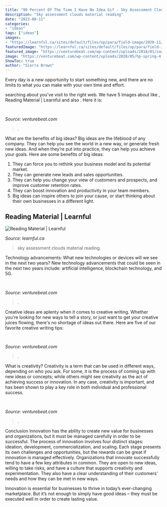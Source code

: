 ```yaml
---
title: "90 Percent Of The Time I Have No Idea Gif - Sky Assessment Clouds Material Reading"
description: "Sky assessment clouds material reading"
date: "2023-08-11"
categories:
- "ideas"
tags: ["ideas"]
images:
- "https://learnful.ca/sites/default/files/up/para/field-image/2020-11/230/photo-1531147646552-1eec68116469.jpeg"
featuredImage: "https://learnful.ca/sites/default/files/up/para/field-image/2020-11/230/photo-1531147646552-1eec68116469.jpeg"
featured_image: "https://venturebeat.com/wp-content/uploads/2018/01/zac41361_rgb.jpg?w=800"
image: "https://venturebeat.com/wp-content/uploads/2020/05/hp-spring-4.jpg"
ShowToc: true
author: "Sierra Brown"
---
```



Every day is a new opportunity to start something new, and there are no limits to what you can make with your own time and effort.

	

		
searching about  you've visit to the right web. We have 5 Images about  like , Reading Material | Learnful and also . Here it is:
		
    
## 

<img loading=lazy src="https://venturebeat.com/wp-content/uploads/2020/01/Profile.png?w=291" onerror="this.onerror=null;this.src='https://tse4.mm.bing.net/th?id=OIP.LJoldeBoXQJL64p5Ct2WtQAAAA&amp;pid=15.1';" alt="">

_Source: venturebeat.com_

>. 

	

What are the benefits of big ideas?
Big ideas are the lifeblood of any company. They can help you see the world in a new way, or generate fresh new ideas. And when they’re put into practice, they can help you achieve your goals. Here are some benefits of big ideas: 
1. They can force you to rethink your business model and its potential market.
2. They can generate new leads and sales opportunities.
3. They can help you change your view of customers and prospects, and improve customer retention rates. 
4. They can boost innovation and productivity in your team members. 
5. Big ideas can inspire others to join your cause, or start thinking about their own businesses in a different light. 

    
## Reading Material | Learnful

<img loading=lazy src="https://learnful.ca/sites/default/files/up/para/field-image/2020-11/230/photo-1531147646552-1eec68116469.jpeg" onerror="this.onerror=null;this.src='https://tse2.mm.bing.net/th?id=OIP.GMgMWG3lYjwpe60twhgqnAHaE8&amp;pid=15.1';" alt="Reading Material | Learnful">

_Source: learnful.ca_

>sky assessment clouds material reading. 

	

Technology advancements: What new technologies or devices will we see in the next two years?
New technology advancements that could be seen in the next two years include: artificial intelligence, blockchain technology, and 5G.

    
## 

<img loading=lazy src="https://venturebeat.com/wp-content/uploads/2020/05/hp-spring-4.jpg" onerror="this.onerror=null;this.src='https://tse1.mm.bing.net/th?id=OIP.5Eh6tApXNensZpKqgv-7wQHaEl&amp;pid=15.1';" alt="">

_Source: venturebeat.com_

>. 

	

Creative ideas are aplenty when it comes to creative writing. Whether you're looking for new ways to tell a story, or just want to get your creative juices flowing, there's no shortage of ideas out there. Here are five of our favorite creative writing tips: 

    
## 

<img loading=lazy src="https://venturebeat.com/wp-content/uploads/2017/08/netflix_logo.png?w=800" onerror="this.onerror=null;this.src='https://tse3.mm.bing.net/th?id=OIP.dzrdIPuyiZl9ttMEJQt71AHaDt&amp;pid=15.1';" alt="">

_Source: venturebeat.com_

>. 

	

What is creativity?
Creativity is a term that can be used in different ways, depending on who you ask. For some, it is the process of coming up with new ideas or concepts; while others might see creativity as the act of achieving success or innovation. In any case, creativity is important, and has been shown to play a key role in both individual and professional success.

    
## 

<img loading=lazy src="https://venturebeat.com/wp-content/uploads/2018/01/zac41361_rgb.jpg?w=800" onerror="this.onerror=null;this.src='https://tse4.mm.bing.net/th?id=OIP.J2ZubWp3pAFTO0RZTCCAuQHaE7&amp;pid=15.1';" alt="">

_Source: venturebeat.com_

>. 

	

Conclusion
Innovation has the ability to create new value for businesses and organizations, but it must be managed carefully in order to be successful. The process of innovation involves four distinct stages: ideation, development, commercialization, and scaling. Each stage presents its own challenges and opportunities, but the rewards can be great if innovation is managed effectively.
Organizations that innovate successfully tend to have a few key attributes in common. They are open to new ideas, willing to take risks, and have a culture that supports creativity and experimentation. They also have a clear understanding of their customers’ needs and how they can be met in new ways.

 Innovation is essential for businesses to thrive in today’s ever-changing marketplace. But it’s not enough to simply have good ideas – they must be executed well in order to create lasting value.

